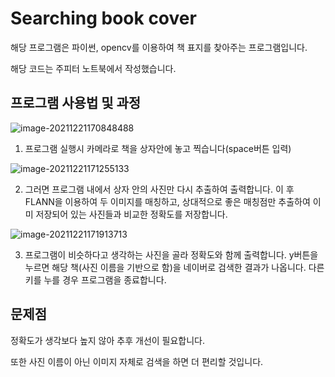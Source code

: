 <h1>Searching book cover</h1>

해당 프로그램은 파이썬, opencv를 이용하여 책 표지를 찾아주는 프로그램입니다.

해당 코드는 주피터 노트북에서 작성했습니다.



<h2>
    프로그램 사용법 및 과정
</h2>

![image-20211221170848488](C:\Users\aria1\AppData\Roaming\Typora\typora-user-images\image-20211221170848488.png)

1. 프로그램 실행시 카메라로 책을 상자안에 놓고 찍습니다(space버튼 입력)

![image-20211221171255133](C:\Users\aria1\AppData\Roaming\Typora\typora-user-images\image-20211221171255133.png)

2. 그러면 프로그램 내에서 상자 안의 사진만 다시 추출하여 출력합니다. 이 후 FLANN을 이용하여 두 이미지를 매칭하고, 상대적으로 좋은 매칭점만 추출하여 이미 저장되어 있는 사진들과 비교한 정확도를 저장합니다.

![image-20211221171913713](C:\Users\aria1\AppData\Roaming\Typora\typora-user-images\image-20211221171913713.png)

3.  프로그램이 비슷하다고 생각하는 사진을 골라 정확도와 함께 출력합니다. y버튼을 누르면 해당 책(사진 이름을 기반으로 함)을 네이버로 검색한 결과가 나옵니다. 다른 키를 누를 경우 프로그램을 종료합니다.



<h2>
    문제점
</h2>

정확도가 생각보다 높지 않아 추후 개선이 필요합니다.

또한 사진 이름이 아닌 이미지 자체로 검색을 하면 더 편리할 것입니다.

